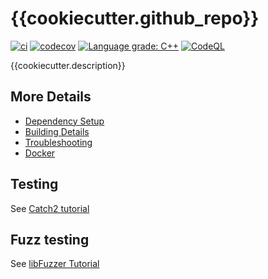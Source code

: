 # {{cookiecutter.github_repo}}

[![ci](https://github.com/{{cookiecutter.github_organization}}/{{cookiecutter.github_repo}}/actions/workflows/ci.yml/badge.svg)](https://github.com/{{cookiecutter.github_organization}}/{{cookiecutter.github_repo}}/actions/workflows/ci.yml)
[![codecov](https://codecov.io/gh/{{cookiecutter.github_organization}}/{{cookiecutter.github_repo}}/branch/main/graph/badge.svg)](https://codecov.io/gh/{{cookiecutter.github_organization}}/{{cookiecutter.github_repo}})
[![Language grade: C++](https://img.shields.io/lgtm/grade/cpp/github/{{cookiecutter.github_organization}}/{{cookiecutter.github_repo}})](https://lgtm.com/projects/g/{{cookiecutter.github_organization}}/{{cookiecutter.github_repo}}/context:cpp)
[![CodeQL](https://github.com/{{cookiecutter.github_organization}}/{{cookiecutter.github_repo}}/actions/workflows/codeql-analysis.yml/badge.svg)](https://github.com/{{cookiecutter.github_organization}}/{{cookiecutter.github_repo}}/actions/workflows/codeql-analysis.yml)

{{cookiecutter.description}}


## More Details

 * [Dependency Setup](README_dependencies.md)
 * [Building Details](README_building.md)
 * [Troubleshooting](README_troubleshooting.md)
 * [Docker](README_docker.md)

## Testing

See [Catch2 tutorial](https://github.com/catchorg/Catch2/blob/master/docs/tutorial.md)

## Fuzz testing

See [libFuzzer Tutorial](https://github.com/google/fuzzing/blob/master/tutorial/libFuzzerTutorial.md)
